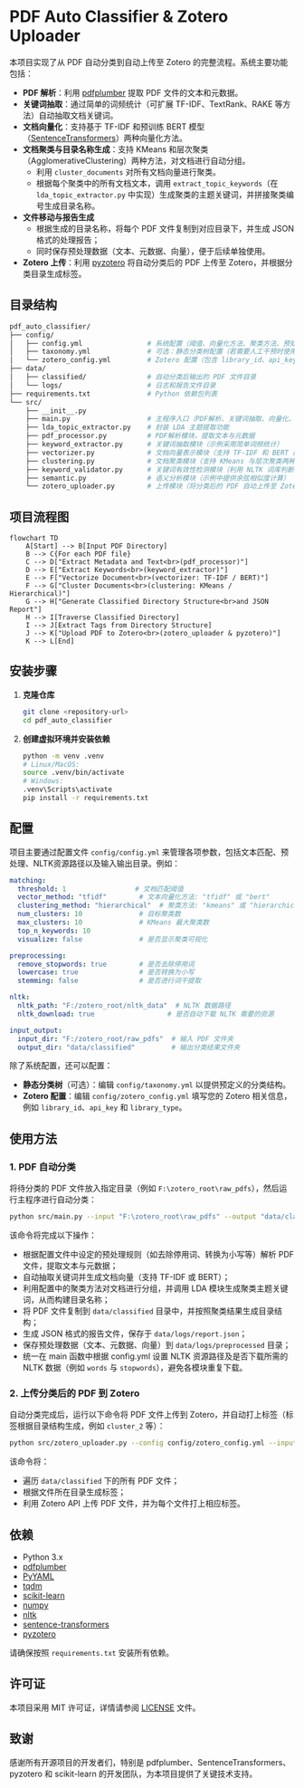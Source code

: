 # PDF Auto Classifier & Zotero Uploader

本项目实现了从 PDF 自动分类到自动上传至 Zotero 的完整流程。系统主要功能包括：

- **PDF 解析**：利用 [pdfplumber](https://github.com/jsvine/pdfplumber) 提取 PDF 文件的文本和元数据。
- **关键词抽取**：通过简单的词频统计（可扩展 TF-IDF、TextRank、RAKE 等方法）自动抽取文档关键词。
- **文档向量化**：支持基于 TF-IDF 和预训练 BERT 模型（[SentenceTransformers](https://www.sbert.net/)）两种向量化方法。
- **文档聚类与目录名称生成**：支持 KMeans 和层次聚类（AgglomerativeClustering）两种方法，对文档进行自动分组。
  - 利用 `cluster_documents` 对所有文档向量进行聚类。
  - 根据每个聚类中的所有文档文本，调用 `extract_topic_keywords`（在 `lda_topic_extractor.py` 中实现）生成聚类的主题关键词，并拼接聚类编号生成目录名称。
- **文件移动与报告生成**
  - 根据生成的目录名称，将每个 PDF 文件复制到对应目录下，并生成 JSON 格式的处理报告；
  - 同时保存预处理数据（文本、元数据、向量），便于后续单独使用。
- **Zotero 上传**：利用 [pyzotero](https://pyzotero.readthedocs.io/) 将自动分类后的 PDF 上传至 Zotero，并根据分类目录生成标签。

## 目录结构

```bash
pdf_auto_classifier/
├── config/                    
│   ├── config.yml                # 系统配置（阈值、向量化方法、聚类方法、预处理设置、NLTK 资源路径等）
│   ├── taxonomy.yml              # 可选：静态分类树配置（若需要人工干预时使用）
│   └── zotero_config.yml         # Zotero 配置（包含 library_id、api_key、library_type 等）
├── data/
│   ├── classified/               # 自动分类后输出的 PDF 文件目录
│   └── logs/                     # 日志和报告文件目录 
├── requirements.txt              # Python 依赖包列表
└── src/
    ├── __init__.py
    ├── main.py                   # 主程序入口（PDF解析、关键词抽取、向量化、聚类、分类输出、生成报告）
    ├── lda_topic_extractor.py    # 封装 LDA 主题提取功能
    ├── pdf_processor.py          # PDF解析模块，提取文本与元数据
    ├── keyword_extractor.py      # 关键词抽取模块（示例采用简单词频统计）
    ├── vectorizer.py             # 文档向量表示模块（支持 TF-IDF 和 BERT 两种方法）
    ├── clustering.py             # 文档聚类模块（支持 KMeans 与层次聚类两种方法）
    ├── keyword_validator.py      # 关键词有效性检测模块（利用 NLTK 词库判断关键词是否有意义）
    ├── semantic.py               # 语义分析模块（示例中提供余弦相似度计算）
    └── zotero_uploader.py        # 上传模块（将分类后的 PDF 自动上传至 Zotero 并打上标签）
```



## 项目流程图

```mermaid
flowchart TD
    A[Start] --> B[Input PDF Directory]
    B --> C{For each PDF file}
    C --> D["Extract Metadata and Text<br>(pdf_processor)"]
    D --> E["Extract Keywords<br>(keyword_extractor)"]
    E --> F["Vectorize Document<br>(vectorizer: TF-IDF / BERT)"]
    F --> G["Cluster Documents<br>(clustering: KMeans / Hierarchical)"]
    G --> H["Generate Classified Directory Structure<br>and JSON Report"]
    H --> I[Traverse Classified Directory]
    I --> J[Extract Tags from Directory Structure]
    J --> K["Upload PDF to Zotero<br>(zotero_uploader & pyzotero)"]
    K --> L[End]
```

## 安装步骤

1. **克隆仓库**

   ```bash
   git clone <repository-url>
   cd pdf_auto_classifier
   ```

2. **创建虚拟环境并安装依赖**

   ```bash
   python -m venv .venv
   # Linux/MacOS:
   source .venv/bin/activate
   # Windows:
   .venv\Scripts\activate
   pip install -r requirements.txt
   ```

## 配置

项目主要通过配置文件 `config/config.yml` 来管理各项参数，包括文本匹配、预处理、NLTK资源路径以及输入输出目录。例如：

```yaml
matching:
  threshold: 1                 # 文档匹配阈值
  vector_method: "tfidf"        # 文本向量化方法: "tfidf" 或 "bert"
  clustering_method: "hierarchical"  # 聚类方法: "kmeans" 或 "hierarchical"
  num_clusters: 10              # 目标聚类数
  max_clusters: 10              # KMeans 最大聚类数
  top_n_keywords: 10
  visualize: false              # 是否显示聚类可视化

preprocessing:
  remove_stopwords: true        # 是否去除停用词
  lowercase: true               # 是否转换为小写
  stemming: false               # 是否进行词干提取

nltk:
  nltk_path: "F:/zotero_root/nltk_data"  # NLTK 数据路径
  nltk_download: true                  # 是否自动下载 NLTK 需要的资源

input_output:
  input_dir: "F:/zotero_root/raw_pdfs"  # 输入 PDF 文件夹
  output_dir: "data/classified"         # 输出分类结果文件夹
```

除了系统配置，还可以配置：
- **静态分类树**（可选）：编辑 `config/taxonomy.yml` 以提供预定义的分类结构。
- **Zotero 配置**：编辑 `config/zotero_config.yml` 填写您的 Zotero 相关信息，例如 `library_id`、`api_key` 和 `library_type`。

## 使用方法

### 1. PDF 自动分类

将待分类的 PDF 文件放入指定目录（例如 `F:\zotero_root\raw_pdfs`），然后运行主程序进行自动分类：

```bash
python src/main.py --input "F:\zotero_root\raw_pdfs" --output "data/classified" --config config/config.yml
```

该命令将完成以下操作：

- 根据配置文件中设定的预处理规则（如去除停用词、转换为小写等）解析 PDF 文件，提取文本与元数据；
- 自动抽取关键词并生成文档向量（支持 TF-IDF 或 BERT）；
- 利用配置中的聚类方法对文档进行分组，并调用 LDA 模块生成聚类主题关键词，从而构建目录名称；
- 将 PDF 文件复制到 `data/classified` 目录中，并按照聚类结果生成目录结构；
- 生成 JSON 格式的报告文件，保存于 `data/logs/report.json`；
- 保存预处理数据（文本、元数据、向量）到 `data/logs/preprocessed` 目录；
- 统一在 main 函数中根据 config.yml 设置 NLTK 资源路径及是否下载所需的 NLTK 数据（例如 `words` 与 `stopwords`），避免各模块重复下载。

### 2. 上传分类后的 PDF 到 Zotero

自动分类完成后，运行以下命令将 PDF 文件上传到 Zotero，并自动打上标签（标签根据目录结构生成，例如 `cluster_2` 等）：

```bash
python src/zotero_uploader.py --config config/zotero_config.yml --input data/classified
```

该命令将：

- 遍历 `data/classified` 下的所有 PDF 文件；
- 根据文件所在目录生成标签；
- 利用 Zotero API 上传 PDF 文件，并为每个文件打上相应标签。

## 依赖

- Python 3.x
- [pdfplumber](https://github.com/jsvine/pdfplumber)
- [PyYAML](https://pyyaml.org/)
- [tqdm](https://github.com/tqdm/tqdm)
- [scikit-learn](https://scikit-learn.org/)
- [numpy](https://numpy.org/)
- [nltk](https://www.nltk.org/)
- [sentence-transformers](https://www.sbert.net/)
- [pyzotero](https://pyzotero.readthedocs.io/)

请确保按照 `requirements.txt` 安装所有依赖。

## 许可证

本项目采用 MIT 许可证，详情请参阅 [LICENSE](LICENSE) 文件。

## 致谢

感谢所有开源项目的开发者们，特别是 pdfplumber、SentenceTransformers、pyzotero 和 scikit-learn 的开发团队，为本项目提供了关键技术支持。